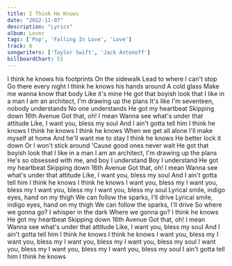 ```yaml
---
title: I Think He Knows
date: "2022-11-07"
description: "Lyrics"
album: Lover
tags: ['Pop', 'Falling In Love', 'Love']
track: 6
songwriters: ['Taylor Swift', 'Jack Antonoff']
billboardChart: 51
---
```


I think he knows his footprints
On the sidewalk
Lead to where I can't stop
Go there every night
I think he knows his hands around
A cold glass
Make me wanna know that body
Like it's mine
He got that boyish look that I like in a man
I am an architect, I'm drawing up the plans
It's like I'm seventeen, nobody understands
No one understands
He got my heartbeat
Skipping down 16th Avenue
Got that, oh! I mean
Wanna see what's under that attitude
Like, I want you, bless my soul
And I ain't gotta tell him
I think he knows
I think he knows
I think he knows
When we get all alone
I'll make myself at home
And he'll want me to stay
I think he knows
He better lock it down
Or I won't stick around
'Cause good ones never wait
He got that boyish look that I like in a man
I am an architect, I'm drawing up the plans
He's so obsessed with me, and boy I understand
Boy I understand
He got my heartbeat
Skipping down 16th Avenue
Got that, oh! I mean
Wanna see what's under that attitude
Like, I want you, bless my soul
And I ain't gotta tell him
I think he knows
I think he knows
I want you, bless my
I want you, bless my
I want you, bless my
I want you, bless my soul
Lyrical smile, indigo eyes, hand on my thigh
We can follow the sparks, I'll drive
Lyrical smile, indigo eyes, hand on my thigh
We can follow the sparks, I'll drive
So where we gonna go?
I whisper in the dark
Where we gonna go?
I think he knows
He got my heartbeat
Skipping down 16th Avenue
Got that, oh! I mean
Wanna see what's under that attitude
Like, I want you, bless my soul
And I ain't gotta tell him
I think he knows
I think he knows
I want you, bless my
I want you, bless my
I want you, bless my
I want you, bless my soul
I want you, bless my
I want you, bless my
I want you, bless my soul
I ain't gotta tell him
I think he knows
